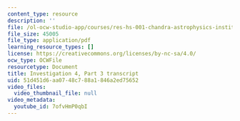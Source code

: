 ```yaml
---
content_type: resource
description: ''
file: /ol-ocw-studio-app/courses/res-hs-001-chandra-astrophysics-institute/7ofvHmP0qbI_transcript.pdf
file_size: 45005
file_type: application/pdf
learning_resource_types: []
license: https://creativecommons.org/licenses/by-nc-sa/4.0/
ocw_type: OCWFile
resourcetype: Document
title: Investigation 4, Part 3 transcript
uid: 51d451d6-aa07-48c7-88a1-846a2ed75652
video_files:
  video_thumbnail_file: null
video_metadata:
  youtube_id: 7ofvHmP0qbI
---
```

